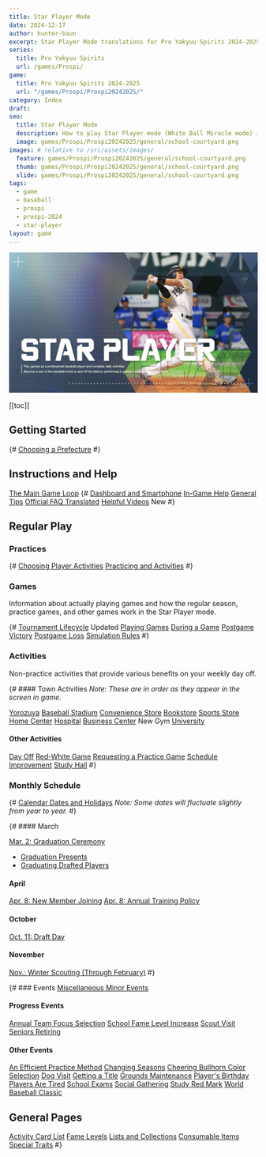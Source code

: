 ```yaml
---
title: Star Player Mode
date: 2024-12-17
author: hunter-baun
excerpt: Star Player Mode translations for Pro Yakyuu Spirits 2024-2025
series:
  title: Pro Yakyuu Spirits
  url: /games/Prospi/
game: 
  title: Pro Yakyuu Spirits 2024-2025
  url: "/games/Prospi/Prospi20242025/"
category: Index
draft: 
seo:
  title: Star Player Mode
  description: How to play Star Player mode (White Ball Miracle mode) in Prospi 2024-2025
  image: games/Prospi/Prospi20242025/general/school-courtyard.png
images: # relative to /src/assets/images/
  feature: games/Prospi/Prospi20242025/general/school-courtyard.png
  thumb: games/Prospi/Prospi20242025/general/school-courtyard.png
  slide: games/Prospi/Prospi20242025/general/school-courtyard.png
tags:
  - game
  - baseball
  - prospi
  - prospi-2024
  - star-player
layout: game
---
```

![Star Player title card](/assets/images/games/Prospi/Prospi20242025/general/title-cards/title-card-star-player.png)

[[toc]]
<article class="prose max-w-xl lg:max-w-4xl lg:prose-lg">

## Getting Started
{# [Choosing a Prefecture](<./Start/Choosing-a-Prefecture>) #}

## Instructions and Help
[The Main Game Loop](./General/Main-Game-Loop)
{# [Dashboard and Smartphone](./General/Dashboard-Smartphone)
[In-Game Help](./General/Official-Help)
[General Tips](<./General>)
[Official FAQ Translated](./General/FAQ)
[Helpful Videos](./General/Helpful-Videos) <span class="badge badge-primary">New</span> #}

## Regular Play

### Practices
{# [Choosing Player Activities](./General/Player-Activities)
[Practicing and Activities](./General/Practicing) #}

### Games
Information about actually playing games and how the regular season, practice games, and other games work in the Star Player mode.

{# [Tournament Lifecycle](./Gameplay/Tournament-Bracket-Selection) <span class="badge badge-primary">Updated</span>
[Playing Games](Gameplay/Playing-Games)
[During a Game](./Gameplay/During-a-Game)
[Postgame Victory](./Gameplay/Postgame)
[Postgame Loss](./Gameplay/Losing-a-Game)
[Simulation Rules](Gameplay/Sim-Rules) #}

### Activities
Non-practice activities that provide various benefits on your weekly day off.

{# #### Town Activities
*Note: These are in order as they appear in the screen in game.*

[Yorozuya](./Activities/Yorozuya)
[Baseball Stadium](./Activities/Stadium)
[Convenience Store](./Activities/Konbini)
[Bookstore](./Activities/Bookstore)
[Sports Store](./Activities/Sports-Store)
[Home Center](./Activities/Home-Center)
[Hospital](./Activities/Hospital)
[Business Center](./Activities/Business-Center) <span class="badge badge-primary">New</span>
Gym
[University](./Activities/University)

#### Other Activities
[Day Off](./Activities/Day-Off)
[Red-White Game](./Activities/Red-White-Game)
[Requesting a Practice Game](./Activities/Requesting-a-Practice-Game)
[Schedule Improvement](./Activities/Schedule-Improvement)
[Study Hall](./Activities/Study-Hall) #}

### Monthly Schedule
{# [Calendar Dates and Holidays](./General/Holidays-Key-Dates)
*Note: Some dates will fluctuate slightly from year to year.* #}

{# #### March

[Mar. 2: Graduation Ceremony](./Monthly/March/Graduation-Ceremony/)
* [Graduation Presents](./Monthly/March/Graduation-Presents)
* [Graduating Drafted Players](./Monthly/March/Graduating-Drafted-Players)

#### April
[Apr. 8: New Member Joining](./Monthly/April/New-Member-Joining)
[Apr. 8: Annual Training Policy](./Monthly/April/Annual-Training-Policy)

#### October
[Oct. 11: Draft Day](./Monthly/October/Draft-Day)

#### November
[Nov.: Winter Scouting (Through February)](./Monthly/November/Winter-Scouting) #}

{# ### Events
[Miscellaneous Minor Events](./Events/Minor-Events)

#### Progress Events
[Annual Team Focus Selection](./Events/Annual-Team-Focus)
[School Fame Level Increase](./Events/School-Fame-Increase)
[Scout Visit](./Events/Scout-Visit)
[Seniors Retiring](./Events/Seniors-Retiring)

#### Other Events
[An Efficient Practice Method](./Events/Efficient-Practice-Method)
[Changing Seasons](./Events/Changing-Seasons)
[Cheering Bullhorn Color Selection](./Events/Bullhorn-Color-Selection)
[Dog Visit](./Events/Dog-Visit)
[Getting a Title](./Events/Getting-a-Title)
[Grounds Maintenance](Events/Grounds-Maintenance)
[Player's Birthday](./Events/Player-Birthday)
[Players Are Tired](./Events/Players-Tired)
[School Exams](./Events/School-Exams)
[Social Gathering](./Events/Social-Gathering)
[Study Red Mark](./Events/Study-Red-Mark)
[World Baseball Classic](./Events/World-Baseball-Classic)

## General Pages
[Activity Card List](./General/Practice-Activity-Cards)
[Fame Levels](./General/Fame-Levels)
[Lists and Collections](./General/Lists)
[Consumable Items](./General/Items)
[Special Traits](./General/Manager-Training-Skills) #}

</article>